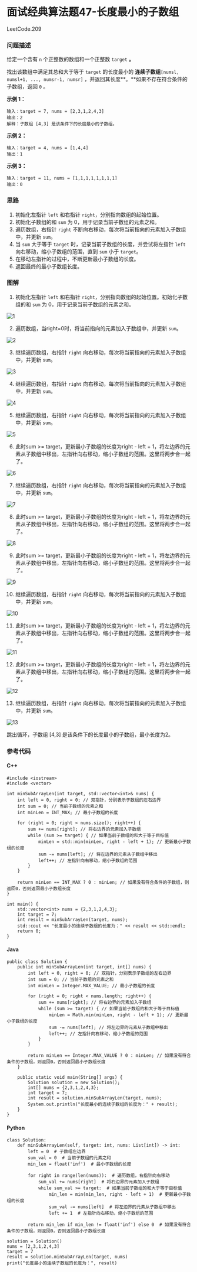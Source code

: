 # 面试经典算法题47-长度最小的子数组

LeetCode.209

### 问题描述

给定一个含有 `n` 个正整数的数组和一个正整数 `target` **。**

找出该数组中满足其总和大于等于 `target` 的长度最小的 **连续子数组**`[numsl, numsl+1, ..., numsr-1, numsr]` ，并返回其长度**。**如果不存在符合条件的子数组，返回 `0` 。

**示例 1：**

```
输入：target = 7, nums = [2,3,1,2,4,3]
输出：2
解释：子数组 [4,3] 是该条件下的长度最小的子数组。
```

**示例 2：**

```
输入：target = 4, nums = [1,4,4]
输出：1
```

**示例 3：**

```
输入：target = 11, nums = [1,1,1,1,1,1,1,1]
输出：0
```

### 思路

1. 初始化左指针 `left` 和右指针 `right`，分别指向数组的起始位置。
2. 初始化子数组的和 `sum` 为 0，用于记录当前子数组的元素之和。
3. 遍历数组，右指针 `right` 不断向右移动，每次将当前指向的元素加入子数组中，并更新 `sum`。
4. 当 `sum` 大于等于 `target` 时，记录当前子数组的长度，并尝试将左指针 `left` 向右移动，缩小子数组的范围，直到 `sum` 小于 `target`。
5. 在移动左指针的过程中，不断更新最小子数组的长度。
6. 返回最终的最小子数组长度。

### 图解

1. 初始化左指针 `left` 和右指针 `right`，分别指向数组的起始位置。初始化子数组的和 `sum` 为 0，用于记录当前子数组的元素之和。

![1](https://cdn.jsdelivr.net/gh/aqjsp/Pictures/202405102323040.png)

2. 遍历数组，当right=0时，将当前指向的元素加入子数组中，并更新 `sum`。

![2](https://cdn.jsdelivr.net/gh/aqjsp/Pictures/202405102327846.png)

3. 继续遍历数组，右指针 `right` 向右移动，每次将当前指向的元素加入子数组中，并更新 `sum`。

![3](https://cdn.jsdelivr.net/gh/aqjsp/Pictures/202405102328670.png)

4. 继续遍历数组，右指针 `right` 向右移动，每次将当前指向的元素加入子数组中，并更新 `sum`。

![4](https://cdn.jsdelivr.net/gh/aqjsp/Pictures/202405102329117.png)

5. 继续遍历数组，右指针 `right` 向右移动，每次将当前指向的元素加入子数组中，并更新 `sum`。

![5](https://cdn.jsdelivr.net/gh/aqjsp/Pictures/202405102330697.png)

6. 此时sum >= target，更新最小子数组的长度为right - left + 1，将左边界的元素从子数组中移出，左指针向右移动，缩小子数组的范围。这里将两步合一起了。

![6](https://cdn.jsdelivr.net/gh/aqjsp/Pictures/202405102337986.png)

7. 继续遍历数组，右指针 `right` 向右移动，每次将当前指向的元素加入子数组中，并更新 `sum`。

![7](https://cdn.jsdelivr.net/gh/aqjsp/Pictures/202405102337551.png)

8. 此时sum >= target，更新最小子数组的长度为right - left + 1，将左边界的元素从子数组中移出，左指针向右移动，缩小子数组的范围。这里将两步合一起了。

![8](https://cdn.jsdelivr.net/gh/aqjsp/Pictures/202405102343774.png)

9. 此时sum >= target，更新最小子数组的长度为right - left + 1，将左边界的元素从子数组中移出，左指针向右移动，缩小子数组的范围。这里将两步合一起了。

![9](https://cdn.jsdelivr.net/gh/aqjsp/Pictures/202405102345700.png)

10. 继续遍历数组，右指针 `right` 向右移动，每次将当前指向的元素加入子数组中，并更新 `sum`。

![10](https://cdn.jsdelivr.net/gh/aqjsp/Pictures/202405102346547.png)

11. 此时sum >= target，更新最小子数组的长度为right - left + 1，将左边界的元素从子数组中移出，左指针向右移动，缩小子数组的范围。这里将两步合一起了。

![11](https://cdn.jsdelivr.net/gh/aqjsp/Pictures/202405102348303.png)

12. 此时sum >= target，更新最小子数组的长度为right - left + 1，将左边界的元素从子数组中移出，左指针向右移动，缩小子数组的范围。这里将两步合一起了。

![12](https://cdn.jsdelivr.net/gh/aqjsp/Pictures/202405102351641.png)

13. 继续遍历数组，右指针 `right` 向右移动，每次将当前指向的元素加入子数组中，并更新 `sum`。

![13](https://cdn.jsdelivr.net/gh/aqjsp/Pictures/202405102353182.png)

跳出循环，子数组 [4,3] 是该条件下的长度最小的子数组，最小长度为2。

### 参考代码

#### C++

```
#include <iostream>
#include <vector>

int minSubArrayLen(int target, std::vector<int>& nums) {
    int left = 0, right = 0; // 双指针，分别表示子数组的左右边界
    int sum = 0; // 当前子数组的元素之和
    int minLen = INT_MAX; // 最小子数组的长度

    for (right = 0; right < nums.size(); right++) {
        sum += nums[right]; // 将右边界的元素加入子数组
        while (sum >= target) { // 如果当前子数组的和大于等于目标值
            minLen = std::min(minLen, right - left + 1); // 更新最小子数组的长度
            sum -= nums[left]; // 将左边界的元素从子数组中移出
            left++; // 左指针向右移动，缩小子数组的范围
        }
    }

    return minLen == INT_MAX ? 0 : minLen; // 如果没有符合条件的子数组，则返回0，否则返回最小子数组长度
}

int main() {
    std::vector<int> nums = {2,3,1,2,4,3};
    int target = 7;
    int result = minSubArrayLen(target, nums);
    std::cout << "长度最小的连续子数组的长度为：" << result << std::endl;
    return 0;
}
```

#### Java

```
public class Solution {
    public int minSubArrayLen(int target, int[] nums) {
        int left = 0, right = 0; // 双指针，分别表示子数组的左右边界
        int sum = 0; // 当前子数组的元素之和
        int minLen = Integer.MAX_VALUE; // 最小子数组的长度

        for (right = 0; right < nums.length; right++) {
            sum += nums[right]; // 将右边界的元素加入子数组
            while (sum >= target) { // 如果当前子数组的和大于等于目标值
                minLen = Math.min(minLen, right - left + 1); // 更新最小子数组的长度
                sum -= nums[left]; // 将左边界的元素从子数组中移出
                left++; // 左指针向右移动，缩小子数组的范围
            }
        }

        return minLen == Integer.MAX_VALUE ? 0 : minLen; // 如果没有符合条件的子数组，则返回0，否则返回最小子数组长度
    }

    public static void main(String[] args) {
        Solution solution = new Solution();
        int[] nums = {2,3,1,2,4,3};
        int target = 7;
        int result = solution.minSubArrayLen(target, nums);
        System.out.println("长度最小的连续子数组的长度为：" + result);
    }
}
```

#### Python

```
class Solution:
    def minSubArrayLen(self, target: int, nums: List[int]) -> int:
        left = 0  # 子数组左边界
        sum_val = 0  # 当前子数组的元素之和
        min_len = float('inf')  # 最小子数组的长度

        for right in range(len(nums)):  # 遍历数组，右指针向右移动
            sum_val += nums[right]  # 将右边界的元素加入子数组
            while sum_val >= target:  # 如果当前子数组的和大于等于目标值
                min_len = min(min_len, right - left + 1)  # 更新最小子数组的长度
                sum_val -= nums[left]  # 将左边界的元素从子数组中移出
                left += 1  # 左指针向右移动，缩小子数组的范围

        return min_len if min_len != float('inf') else 0  # 如果没有符合条件的子数组，则返回0，否则返回最小子数组长度

solution = Solution()
nums = [2,3,1,2,4,3]
target = 7
result = solution.minSubArrayLen(target, nums)
print("长度最小的连续子数组的长度为：", result)
```

